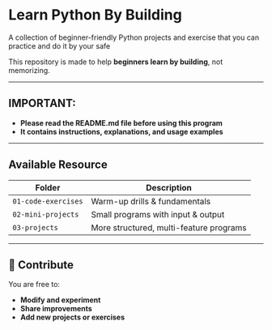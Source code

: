 # Learn Python By Building 

A collection of beginner-friendly Python projects and exercise that you can practice and do it by your safe

This repository is made to help **beginners learn by building**, not memorizing.

---

## IMPORTANT:
 - **Please read the README.md file before using this program** 
 - **It contains instructions, explanations, and usage examples**

---

## Available Resource

| Folder | Description |
|--------|-------------|
| `01-code-exercises` | Warm-up drills & fundamentals |
| `02-mini-projects` | Small programs with input & output |
| `03-projects` | More structured, multi-feature programs |

---

## 🤝 Contribute 

You are free to:
- **Modify and experiment**
- **Share improvements**
- **Add new projects or exercises**